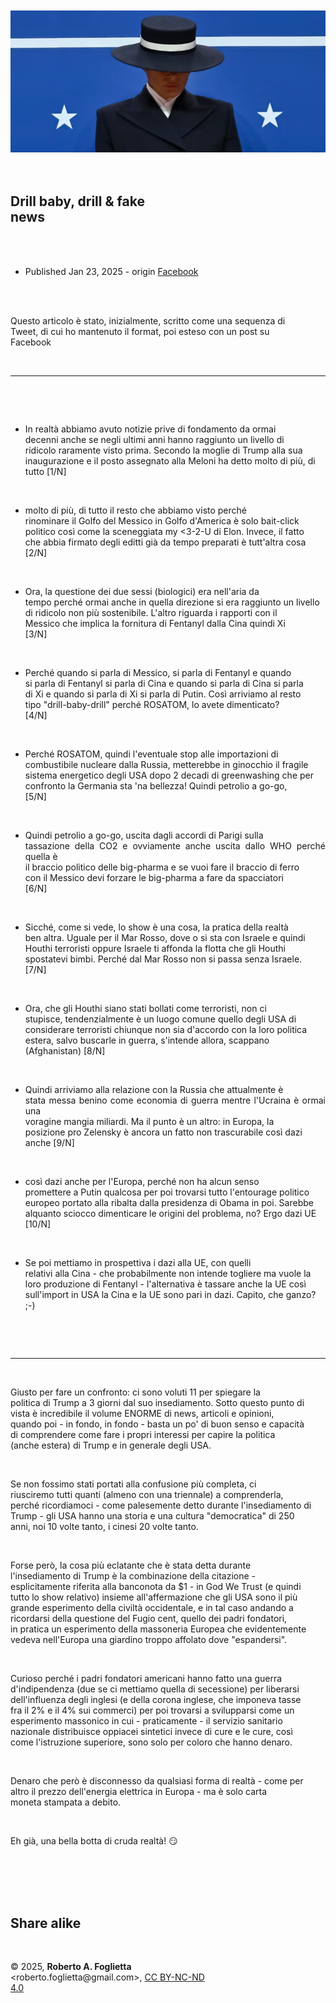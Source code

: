 <div id="firstdiv" created="2025-01-23:IT:+2" style="max-width: 800px; margin: auto; white-space: pre-wrap; text-align: justify;">

<div align="center"><img class="awsketch" src="img/300-drill-baby-drill-and-fake-news-img-001.jpg"><br/></div>

## Drill baby, drill & fake news

* Published Jan 23, 2025 - origin [Facebook](https://www.facebook.com/roberto.a.foglietta/posts/10161402722993736)

Questo articolo è stato, inizialmente, scritto come una sequenza di Tweet, di cui ho mantenuto il format, poi esteso con un post su Facebook

---

* In realtà abbiamo avuto notizie prive di fondamento da ormai decenni anche se negli ultimi anni hanno raggiunto un livello di ridicolo raramente visto prima. Secondo la moglie di Trump alla sua inaugurazione e il posto assegnato alla Meloni ha detto molto di più, di tutto [1/N]


* molto di più, di tutto il resto che abbiamo visto perché rinominare il Golfo del Messico in Golfo d'America è solo bait-click politico così come la sceneggiata my <3-2-U di Elon. Invece, il fatto che abbia firmato degli editti già da tempo preparati è tutt'altra cosa [2/N]


* Ora, la questione dei due sessi (biologici) era nell'aria da tempo perché ormai anche in quella direzione si era raggiunto un livello di ridicolo non più sostenibile. L'altro riguarda i rapporti con il Messico che implica la fornitura di Fentanyl dalla Cina quindi Xi [3/N]



* Perché quando si parla di Messico, si parla di Fentanyl e quando si parla di Fentanyl si parla di Cina e quando si parla di Cina si parla di Xi e quando si parla di Xi si parla di Putin. Così arriviamo al resto tipo "drill-baby-drill" perché ROSATOM, lo avete dimenticato? [4/N]



* Perché ROSATOM, quindi l'eventuale stop alle importazioni di combustibile nucleare dalla Russia, metterebbe in ginocchio il fragile sistema energetico degli USA dopo 2 decadi di greenwashing che per confronto la Germania sta 'na bellezza! Quindi petrolio a go-go, [5/N]


* Quindi petrolio a go-go, uscita dagli accordi di Parigi sulla tassazione della CO2 e ovviamente anche uscita dallo WHO perché quella è il braccio politico delle big-pharma e se vuoi fare il braccio di ferro con il Messico devi forzare le big-pharma a fare da spacciatori [6/N]


* Sicché, come si vede, lo show è una cosa, la pratica della realtà ben altra. Uguale per il Mar Rosso, dove o si sta con Israele e quindi Houthi terroristi oppure Israele ti affonda la flotta che gli Houthi spostatevi bimbi. Perché dal Mar Rosso non si passa senza Israele. [7/N]


* Ora, che gli Houthi siano stati bollati come terroristi, non ci stupisce, tendenzialmente è un luogo comune quello degli USA di considerare terroristi chiunque non sia d'accordo con la loro politica estera, salvo buscarle in guerra, s'intende allora, scappano (Afghanistan) [8/N]


* Quindi arriviamo alla relazione con la Russia che attualmente è stata messa benino come economia di guerra mentre l'Ucraina è ormai una voragine mangia miliardi. Ma il punto è un altro: in Europa, la posizione pro Zelensky è ancora un fatto non trascurabile così dazi anche [9/N]


* così dazi anche per l'Europa, perché non ha alcun senso promettere a Putin qualcosa per poi trovarsi tutto l'entourage politico europeo portato alla ribalta dalla presidenza di Obama in poi. Sarebbe alquanto sciocco dimenticare le origini del problema, no? Ergo dazi UE [10/N]


* Se poi mettiamo in prospettiva i dazi alla UE, con quelli relativi alla Cina - che probabilmente non intende togliere ma vuole la loro produzione di Fentanyl - l'alternativa è tassare anche la UE così sull'import in USA la Cina e la UE sono pari in dazi. Capito, che ganzo? ;-)

---

Giusto per fare un confronto: ci sono voluti 11 per spiegare la politica di Trump a 3 giorni dal suo insediamento. Sotto questo punto di vista è incredibile il volume ENORME di news, articoli e opinioni, quando poi - in fondo, in fondo - basta un po' di buon senso e capacità di comprendere come fare i propri interessi per capire la politica (anche estera) di Trump e in generale degli USA.

Se non fossimo stati portati alla confusione più completa, ci riusciremo tutti quanti (almeno con una triennale) a comprenderla, perché ricordiamoci - come palesemente detto durante l'insediamento di Trump - gli USA hanno una storia e una cultura "democratica" di 250 anni, noi 10 volte tanto, i cinesi 20 volte tanto.

Forse però, la cosa più eclatante che è stata detta durante l'insediamento di Trump è la combinazione della citazione - esplicitamente riferita alla banconota da $1 - in God We Trust (e quindi tutto lo show relativo) insieme all'affermazione che gli USA sono il più grande esperimento della civiltà occidentale, e in tal caso andando a ricordarsi della questione del Fugio cent, quello dei padri fondatori, in pratica un esperimento della massoneria Europea che evidentemente vedeva nell'Europa una giardino troppo affolato dove "espandersi".

Curioso perché i padri fondatori americani hanno fatto una guerra d'indipendenza (due se ci mettiamo quella di secessione) per liberarsi dell'influenza degli inglesi (e della corona inglese, che imponeva tasse fra il 2% e il 4% sui commerci) per poi trovarsi a svilupparsi come un esperimento massonico in cui - praticamente - il servizio sanitario nazionale distribuisce oppiacei sintetici invece di cure e le cure, così come l'istruzione superiore, sono solo per coloro che hanno denaro.

Denaro che però è disconnesso da qualsiasi forma di realtà - come per altro il prezzo dell'energia elettrica in Europa - ma è solo carta moneta stampata a debito.

Eh già, una bella botta di cruda realtà! 😏

<br/>

## Share alike

&copy; 2025, **Roberto A. Foglietta** &lt;roberto.foglietta<span>@</span>gmail.com&gt;, [CC BY-NC-ND 4.0](https://creativecommons.org/licenses/by-nc-nd/4.0/)

</div>

